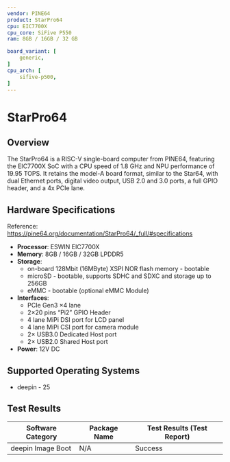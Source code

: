 ```yaml
---
vendor: PINE64
product: StarPro64
cpu: EIC7700X
cpu_core: SiFive P550
ram: 8GB / 16GB / 32 GB

board_variant: [
    generic,
]
cpu_arch: [
    sifive-p500,
]
---
```


# StarPro64

## Overview
The StarPro64 is a RISC-V single-board computer from PINE64, featuring the EIC7700X SoC with a CPU speed of 1.8 GHz and NPU performance of 19.95 TOPS. It retains the model-A board format, similar to the Star64, with dual Ethernet ports, digital video output, USB 2.0 and 3.0 ports, a full GPIO header, and a 4x PCIe lane.

## Hardware Specifications

Reference: https://pine64.org/documentation/StarPro64/_full/#specifications

- **Processor**: ESWIN EIC7700X
- **Memory**: 8GB / 16GB / 32GB LPDDR5
- **Storage**:
  - on-board 128Mbit (16MByte) XSPI NOR flash memory - bootable
  - microSD - bootable, supports SDHC and SDXC and storage up to 256GB
  - eMMC - bootable (optional eMMC Module)
- **Interfaces**:
  - PCIe Gen3 ×4 lane
  - 2×20 pins “Pi2” GPIO Header
  - 4 lane MiPi DSI port for LCD panel
  - 4 lane MiPi CSI port for camera module
  - 2× USB3.0 Dedicated Host port
  - 2× USB2.0 Shared Host port
- **Power**: 12V DC

## Supported Operating Systems
- deepin - 25

## Test Results
| Software Category | Package Name | Test Results (Test Report) |
|-------------------|--------------|----------------------------|
| deepin Image Boot | N/A          | Success                    |
